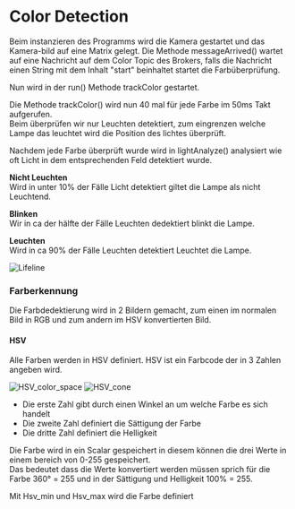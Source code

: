 # Color Detection  
  
Beim instanzieren des Programms wird die Kamera gestartet und das Kamera-bild auf eine Matrix gelegt.
Die Methode messageArrived() wartet auf eine Nachricht auf dem Color Topic des Brokers, falls die Nachricht einen String mit dem Inhalt "start" beinhaltet startet die Farbüberprüfung.  

Nun wird in der run() Methode trackColor gestartet.  

Die Methode trackColor() wird nun 40 mal für jede Farbe im 50ms Takt aufgerufen.   
Beim überprüfen wir nur Leuchten detektiert, zum eingrenzen welche Lampe das leuchtet wird die Position des lichtes überprüft.  
  
Nachdem jede Farbe überprüft wurde wird in lightAnalyze() analysiert wie oft Licht in dem entsprechenden Feld detektiert wurde.  
  
 **Nicht Leuchten**  
Wird in unter 10% der Fälle Licht detektiert giltet die Lampe als nicht Leuchtend.  
  
**Blinken**  
Wir in ca der hälfte der Fälle Leuchten dedektiert blinkt die Lampe.  
  
**Leuchten**  
Wird in ca 90% der Fälle Leuchten detektiert Leuchtet die Lampe.      
    
![Lifeline](https://gitlab.com/solidus/hefei/uploads/e1c974047b56d253f2a56a7f93a7f0a3/Lifeline.JPG)  
    
### Farberkennung   
  
Die Farbdedektierung wird in 2 Bildern gemacht, zum einen im normalen Bild in RGB und zum andern im HSV konvertierten Bild.  
  
#### HSV  
  
Alle Farben werden in HSV definiert. HSV ist ein Farbcode der in 3 Zahlen angeben wird.    
  
![HSV_color_space](https://gitlab.com/solidus/hefei/uploads/8028743baa238d7c90889414cbefa423/HSV_color_space.png)
![HSV_cone](https://gitlab.com/solidus/hefei/uploads/fc0c1707ccb3c582bcb3fbac5aaf187b/HSV_cone.jpg)
  
  
- Die erste Zahl gibt durch einen Winkel an um welche Farbe es sich handelt  
- Die zweite Zahl definiert die Sättigung der Farbe
- Die dritte Zahl definiert die Helligkeit    
    
    
Die Farbe wird in ein Scalar gespeichert in diesem können die drei Werte in einem bereich von 0-255 gespeichert.   
Das bedeutet dass die Werte konvertiert werden müssen sprich für die Farbe 360° = 255 und in der Sättigung und Helligkeit 100% = 255.	

Mit Hsv_min und Hsv_max wird die Farbe definiert

   

